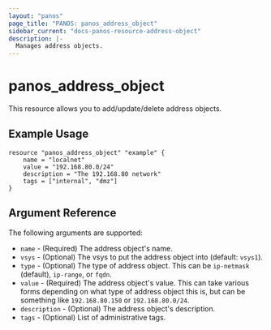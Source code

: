 ```yaml
---
layout: "panos"
page_title: "PANOS: panos_address_object"
sidebar_current: "docs-panos-resource-address-object"
description: |-
  Manages address objects.
---
```


# panos_address_object

This resource allows you to add/update/delete address objects.

## Example Usage

```hcl
resource "panos_address_object" "example" {
    name = "localnet"
    value = "192.168.80.0/24"
    description = "The 192.168.80 network"
    tags = ["internal", "dmz"]
}
```

## Argument Reference

The following arguments are supported:

* `name` - (Required) The address object's name.
* `vsys` - (Optional) The vsys to put the address object into (default:
  `vsys1`).
* `type` - (Optional) The type of address object.  This can be `ip-netmask`
  (default), `ip-range`, or `fqdn`.
* `value` - (Required) The address object's value.  This can take various
  forms depending on what type of address object this is, but can be something
  like `192.168.80.150` or `192.168.80.0/24`.
* `description` - (Optional) The address object's description.
* `tags` - (Optional) List of administrative tags.

